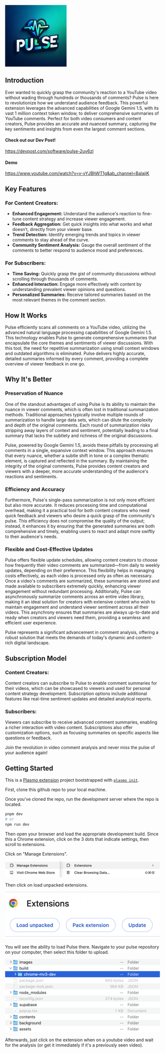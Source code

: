 <img src="images/logo.webp" width="200" height="200">



## Introduction
Ever wanted to quickly grasp the community's reaction to a YouTube video without wading through hundreds or thousands of comments? Pulse is here to revolutionize how we understand audience feedback. This powerful extension leverages the advanced capabilities of Google Gemini 1.5, with its vast 1 million context token window, to deliver comprehensive summaries of YouTube comments. Perfect for both video consumers and content creators, Pulse provides an accurate and nuanced summary, capturing the key sentiments and insights from even the largest comment sections.

#### Check out our Dev Post!
https://devpost.com/software/pulse-2uy6zl

#### Demo
https://www.youtube.com/watch?v=v-vYJBhWT1g&ab_channel=BalajiK

## Key Features

### For Content Creators:
- **Enhanced Engagement:** Understand the audience's reaction to fine-tune content strategy and increase viewer engagement.
- **Feedback Aggregation:** Get quick insights into what works and what doesn’t, directly from your viewer base.
- **Trend Detection:** Identify emerging trends and topics in viewer comments to stay ahead of the curve.
- **Community Sentiment Analysis:** Gauge the overall sentiment of the comments to better respond to audience mood and preferences.

### For Subscribers:
- **Time Saving:** Quickly grasp the gist of community discussions without scrolling through thousands of comments.
- **Enhanced Interaction:** Engage more effectively with content by understanding prevalent viewer opinions and questions.
- **Personalized Summaries:** Receive tailored summaries based on the most relevant themes in the comment section.

## How It Works
Pulse efficiently scans all comments on a YouTube video, utilizing the advanced natural language processing capabilities of Google Gemini 1.5. This technology enables Pulse to generate comprehensive summaries that encapsulate the core themes and sentiments of viewer discussions. With this tool, the need for repetitive summarization using small context windows and outdated algorithms is eliminated. Pulse delivers highly accurate, detailed summaries informed by every comment, providing a complete overview of viewer feedback in one go.

## Why It's Better

### Preservation of Nuance
One of the standout advantages of using Pulse is its ability to maintain the nuance in viewer comments, which is often lost in traditional summarization methods. Traditional approaches typically involve multiple rounds of summarization to handle large data sets, which can dilute the complexity and depth of the original comments. Each round of summarization risks stripping away layers of context and sentiment, potentially leading to a final summary that lacks the subtlety and richness of the original discussions.

Pulse, powered by Google Gemini 1.5, avoids these pitfalls by processing all comments in a single, expansive context window. This approach ensures that every nuance, whether a subtle shift in tone or a complex thematic element, is captured and reflected in the summary. By maintaining the integrity of the original comments, Pulse provides content creators and viewers with a deeper, more accurate understanding of the audience's reactions and sentiments.

### Efficiency and Accuracy
Furthermore, Pulse's single-pass summarization is not only more efficient but also more accurate. It reduces processing time and computational overhead, making it a practical tool for both content creators who need quick feedback and viewers who desire a quick grasp of the community's pulse. This efficiency does not compromise the quality of the output; instead, it enhances it by ensuring that the generated summaries are both comprehensive and timely, enabling users to react and adapt more swiftly to their audience's needs.

### Flexible and Cost-Effective Updates
Pulse offers flexible update schedules, allowing content creators to choose how frequently their video comments are summarized—from daily to weekly updates, depending on their preference. This flexibility helps in managing costs effectively, as each video is processed only as often as necessary. Once a video's comments are summarized, these summaries are stored and made available to subscribers extremely quickly, enhancing viewer engagement without redundant processing. Additionally, Pulse can asynchronously summarize comments across an entire video library, making it an ideal solution for creators with extensive content who wish to maintain engagement and understand viewer sentiment across all their videos. This asynchrony ensures that summaries are always up-to-date and ready when creators and viewers need them, providing a seamless and efficient user experience.


Pulse represents a significant advancement in comment analysis, offering a robust solution that meets the demands of today's dynamic and content-rich digital landscape.

## Subscription Model

### Content Creators:
Content creators can subscribe to Pulse to enable comment summaries for their videos, which can be showcased to viewers and used for personal content strategy development. Subscription options include additional features like real-time sentiment updates and detailed analytical reports.

### Subscribers:
Viewers can subscribe to receive advanced comment summaries, enabling a richer interaction with video content. Subscriptions also offer customization options, such as focusing summaries on specific aspects like questions or feedback.


Join the revolution in video comment analysis and never miss the pulse of your audience again!


## Getting Started

This is a [Plasmo extension](https://docs.plasmo.com/) project bootstrapped with [`plasmo init`](https://www.npmjs.com/package/plasmo).

First, clone this github repo to your local machine.

Once you've cloned the repo, run the development server where the repo is located.

```bash
pnpm dev
# or
npm run dev
```

Then open your browser and load the appropriate development build. Since this a Chrome extension, click on the 3 dots that indicate settings, then scroll to extensions. 


Click on "Manage Extensions".

![manage](images/manage%20extensions.png)


Then click on load unpacked extensions. 

![load](images/Extensions.png)
 
 
You will see the ability to load Pulse there. Navigate to your pulse repository on your computer, then select this folder to upload.

![folder](images/folder.png)

Afterwards, just click on the extension when on a youtube video and wait for the analysis (or get it immediately if it's a previously seen video). 


